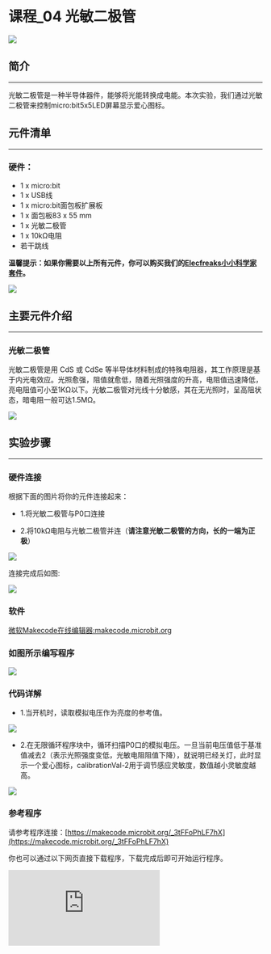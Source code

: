 # 课程_04 光敏二极管

![](./images/MwngMAi.jpg)

## 简介
---
光敏二极管是一种半导体器件，能够将光能转换成电能。本次实验，我们通过光敏二极管来控制micro:bit5x5LED屏幕显示爱心图标。

## 元件清单
---
### 硬件：
- 1 x micro:bit
- 1 x USB线
- 1 x micro:bit面包板扩展板
- 1 x 面包板83 x 55 mm
- 1 x 光敏二极管
- 1 x 10kΩ电阻
- 若干跳线

**温馨提示：如果你需要以上所有元件，你可以购买我们的[Elecfreaks小小科学家套件](https://item.taobao.com/item.htm?ft=t&id=597096675822)。**

![](./images/W4tseua.jpg)

## 主要元件介绍
---
### 光敏二极管

光敏二极管是用 CdS 或 CdSe 等半导体材料制成的特殊电阻器，其工作原理是基于内光电效应。光照愈强，阻值就愈低，随着光照强度的升高，电阻值迅速降低，亮电阻值可小至1KΩ以下。光敏二极管对光线十分敏感，其在无光照时，呈高阻状态，暗电阻一般可达1.5MΩ。

![](./images/jS03zGQ.jpg)

## 实验步骤
---
### 硬件连接
根据下面的图片将你的元件连接起来：

- 1.将光敏二极管与P0口连接

- 2.将10kΩ电阻与光敏二极管并连（**请注意光敏二极管的方向，长的一端为正极**）

![](./images/FtQDhiS.jpg)

连接完成后如图:

![](./images/TMd3Fq8.jpg)

### 软件

[微软Makecode在线编辑器:makecode.microbit.org](https://makecode.microbit.org/)



### 如图所示编写程序

![](./images/case_04_01.png)

### 代码详解
- 1.当开机时，读取模拟电压作为亮度的参考值。

![](./images/case_04_02.png)

- 2.在无限循环程序块中，循环扫描P0口的模拟电压。一旦当前电压值低于基准值减去2（表示光照强度变低，光敏电阻阻值下降），就说明已经关灯，此时显示一个爱心图标，calibrationVal-2用于调节感应灵敏度，数值越小灵敏度越高。

![](./images/case_04_03.png)

### 参考程序
请参考程序连接：[https://makecode.microbit.org/_3tFFoPhLF7hX](https://makecode.microbit.org/_3tFFoPhLF7hX)

你也可以通过以下网页直接下载程序，下载完成后即可开始运行程序。




<div
    style={{
        position: 'relative',
        paddingBottom: '60%',
        overflow: 'hidden',
    }}
>
    <iframe
        src="https://makecode.microbit.org/_3tFFoPhLF7hX"
        frameborder="0"
        sandbox="allow-popups allow-forms allow-scripts allow-same-origin"
        style={{
            position: 'absolute',
            width: '100%',
            height: '100%',
        }}
    />
</div>

## 实验结果
---
开灯时，micro:bit的LED屏幕上什么都不显示；而关灯后，屏幕上显示了一个爱心图标。

![](./images/1Xu4lBR.gif)


## 思考
---
如果想要用光敏二极管来控制一颗LED的开与关，那么我们该如何设计电路与编程？

## 常见问题
---

## 更多信息，欢迎访问：
---
[micro:bit知识库地址](https://www.elecfreaks.com/learn-cn/)
micro:bit官方推荐供应商：[恩孚科技淘宝店](https://shop69086944.taobao.com/?spm=a230r.7195193.1997079397.2.RSthR0)
QQ技术交流群：570756726
